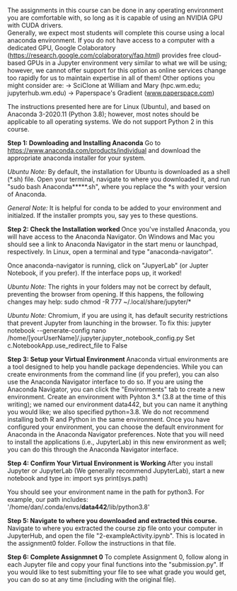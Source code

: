 The assignments in this course can be done in any operating environment you are comfortable with, so long as it is capable of using an NVIDIA GPU with CUDA drivers.  
Generally, we expect most students will complete this course using a local anaconda environment.  If you do not have access to a computer with a dedicated GPU, Google Colaboratory (https://research.google.com/colaboratory/faq.html) provides free cloud-based GPUs in a Jupyter environment very similar to what we will be using; however, we cannot offer support for this option as online services change too rapidly for us to maintain expertise in all of them!  Other options you might consider are:
-> SciClone at William and Mary (hpc.wm.edu; jupyterhub.wm.edu)
-> Paperspace's Gradient (www.paperspace.com)

The instructions presented here are for Linux (Ubuntu), and based on Anaconda 3-2020.11 (Python 3.8); however, most notes should be applicable to all operating systems.  We do not support Python 2 in this course.

<b>Step 1: Downloading and Installing Anaconda</b>
Go to https://www.anaconda.com/products/individual and download the appropriate anaconda installer for your system.

<i>Ubuntu Note:</i> By default, the installation for Ubuntu is downloaded as a shell (*.sh) file.  Open your terminal, navigate to where you downloaded it, and run "sudo bash Anaconda*****.sh", where you replace the *s with your version of Anaconda.

<i> General Note:</i> It is helpful for conda to be added to your environment and initialzed.  If the installer prompts you, say yes to these questions.

<b> Step 2: Check the Installation worked </b>
Once you've installed Anaconda, you will have access to the Anaconda Navigator.  On Windows and Mac you should see a link to Anaconda Navigator in the start menu or launchpad, respectively.  In Linux, open a terminal and type "anaconda-navigator".

Once anaconda-navigator is running, click on "JupyerLab" (or Jupter Notebook, if you prefer).  If the interface pops up, it worked!

<i>Ubuntu Note:</i> The rights in your folders may not be correct by default, preventing the browser from opening.  If this happens, the following changes may help:
sudo chmod -R 777 ~/.local/share/jupyter/*

<i>Ubuntu Note:</i> Chromium, if you are using it, has default security restrictions that prevent Jupyter from launching in the browser.  To fix this:
jupyter notebook --generate-config
nano /home/[yourUserName]/.jupyter.jupyter_notebook_config.py
Set c.NotebookApp.use_redirect_file to False


<b> Step 3: Setup your Virtual Environment </b>
Anaconda virtual environments are a tool designed to help you handle package dependencies.  While you can create environments from the command line (if you prefer), you can also use the Anaconda Navigator interface to do so.  If you are using the Anaconda Navigator, you can click the "Environments" tab to create a new environment.  Create an environment with Pyhton 3.* (3.8 at the time of this writing); we named our environment data442, but you can name it anything you would like; we also specified python=3.8.  We do not recommend installing both R and Python in the same environment.  Once you have configured your environment, you can choose the default environment for Anaconda in the Anaconda Navigator preferences. Note that you will need to install the applications (i.e., JupyterLab) in this new environment as well; you can do this through the Anaconda Navigator interface.

<b> Step 4: Confirm Your Virtual Environment is Working </b>
After you install Jupyter or JupyterLab (We generally recommend JupyterLab), start a new notebook and type in:
import sys
print(sys.path)

You should see your environment name in the path for python3.  For example, our path includes:
'/home/dan/.conda/envs/<b>data442</b>/lib/python3.8'


<b>Step 5: Navigate to where you downloaded and extracted this course.  </b>
Navigate to where you extracted the course zip file onto your computer in JupyterHub, and open the file "2-exampleActivity.ipynb".  This is located in the assignment0 folder.  Follow the instructions in that file.

<b>Step 6: Complete Assignmnet 0</b>
To complete Assignment 0, follow along in each Jupyter file and copy your final functions into the "submission.py".  If you would like to test submitting your file to see what grade you would get, you can do so at any time (including with the original file). 



